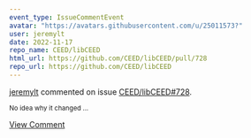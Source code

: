```yaml
---
event_type: IssueCommentEvent
avatar: "https://avatars.githubusercontent.com/u/25011573?"
user: jeremylt
date: 2022-11-17
repo_name: CEED/libCEED
html_url: https://github.com/CEED/libCEED/pull/728
repo_url: https://github.com/CEED/libCEED
---
```


<a href='https://github.com/jeremylt' target='_blank'>jeremylt</a> commented on issue <a href='https://github.com/CEED/libCEED/pull/728' target='_blank'>CEED/libCEED#728</a>.

<small>No idea why it changed...</small>

<a href='https://github.com/CEED/libCEED/pull/728' target='_blank'>View Comment</a>